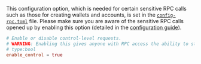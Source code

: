 This configuration option, which is needed for certain sensitive RPC calls such as those for creating wallets and accounts, is set in the [`config-rpc.toml`](../running-a-node/configuration.md#configuration-file-locations) file. Please make sure you are aware of the sensitive RPC calls opened up by enabling this option (detailed in the [configuration guide](../running-a-node/configuration.md#enable_control)).

```toml
# Enable or disable control-level requests.
# WARNING: Enabling this gives anyone with RPC access the ability to stop the node and access wallet funds.
# type:bool
enable_control = true
```
